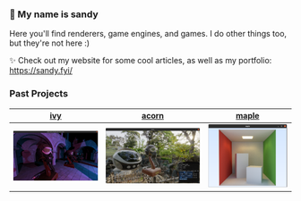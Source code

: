 ### 👋 My name is sandy

Here you'll find renderers, game engines, and games. I do other things too, but they're not here :)

✨ Check out my website for some cool articles, as well as my portfolio: https://sandy.fyi/

### Past Projects

| [ivy](https://github.com/bouncyphoton/ivy) | [acorn](https://github.com/bouncyphoton/acorn) | [maple](https://github.com/bouncyphoton/maple) |
| --- | ----- | ----- |
|[![latest ivy screenshot](https://github.com/bouncyphoton/ivy/blob/stable/img/latest.png)](https://github.com/bouncyphoton/ivy) | [![latest acorn screenshot](https://github.com/bouncyphoton/acorn/blob/master/img/latest.png)](https://github.com/bouncyphoton/acorn) | [![latest maple screenshot](https://github.com/bouncyphoton/maple/blob/master/img/latest.png)](https://github.com/bouncyphoton/maple) |
